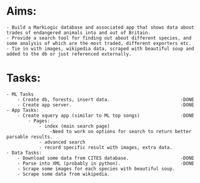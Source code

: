 Aims:
=====
	- Build a MarkLogic database and associated app that shows data about trades of endangered animals into and out of Britain.
	- Provide a search tool for finding out about different species, and some analysis of which are the most traded, different exporters etc.
	- Tie in with images, wikipedia data, scraped with beautiful soup and added to the db or just referenced externally.

Tasks:
======
	- ML Tasks
		- Create db, forests, insert data.							-DONE
		- Create app server.										-DONE
	- App Tasks:
		- Create xquery app (similar to ML top songs)				-DONE
			- Pages: 
				- index (main search page)
					-Need to work on options for search to return better parsable results.
				- advanced search
				- record specific result with images, extra data.
	- Data Tasks:
		- Download some data from CITES database. 					-DONE
		- Parse into XML (probably in python). 						-DONE
		- Scrape some images for each species with beautiful soup.
		- Scrape some data from wikipedia.

